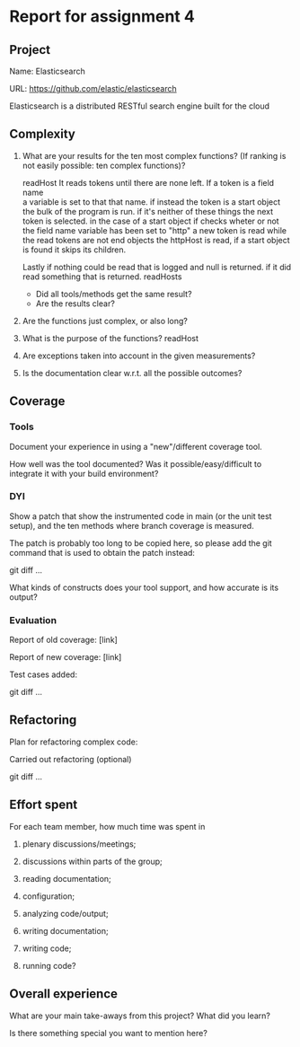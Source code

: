 # Report for assignment 4

## Project

Name: Elasticsearch

URL: https://github.com/elastic/elasticsearch

Elasticsearch is a distributed RESTful search engine built for the cloud

## Complexity

1. What are your results for the ten most complex functions? (If ranking
is not easily possible: ten complex functions)?
    
    readHost 
    It reads tokens until there are none left. If a token is a field name  
    a variable is set to that that name. if instead the token is a start 
    object the bulk of the program is run. if it's neither of these things 
    the next token is selected. in the case of a start object if checks wheter
    or not the field name variable has been set to "http" a new token is read 
    while the read tokens are not end objects the httpHost is read, if a start
    object is found it skips its children.
    
    Lastly if nothing could be read that is logged and null is returned. if it 
    did read something that is returned. 
    readHosts
    
   * Did all tools/methods get the same result?
   * Are the results clear?
2. Are the functions just complex, or also long?
3. What is the purpose of the functions?
  readHost
  
  
4. Are exceptions taken into account in the given measurements?
5. Is the documentation clear w.r.t. all the possible outcomes?

## Coverage

### Tools

Document your experience in using a "new"/different coverage tool.

How well was the tool documented? Was it possible/easy/difficult to
integrate it with your build environment?

### DYI

Show a patch that show the instrumented code in main (or the unit
test setup), and the ten methods where branch coverage is measured.

The patch is probably too long to be copied here, so please add
the git command that is used to obtain the patch instead:

git diff ...

What kinds of constructs does your tool support, and how accurate is
its output?

### Evaluation

Report of old coverage: [link]

Report of new coverage: [link]

Test cases added:

git diff ...

## Refactoring

Plan for refactoring complex code:

Carried out refactoring (optional)

git diff ...

## Effort spent

For each team member, how much time was spent in

1. plenary discussions/meetings;

2. discussions within parts of the group;

3. reading documentation;

4. configuration;

5. analyzing code/output;

6. writing documentation;

7. writing code;

8. running code?

## Overall experience

What are your main take-aways from this project? What did you learn?

Is there something special you want to mention here?
